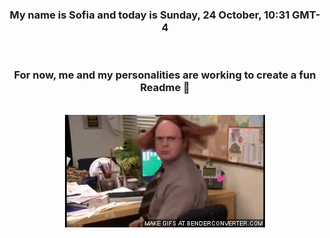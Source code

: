 


<div align="center">
<h3 >My name is Sofia and today is Sunday, 24 October, 10:31 GMT-4</h3><br>
<h3 >For now, me and my personalities are working to create a fun Readme 👋
</h3><br>
<img src='img/dwight.gif' alt='working...'/>
</div>
